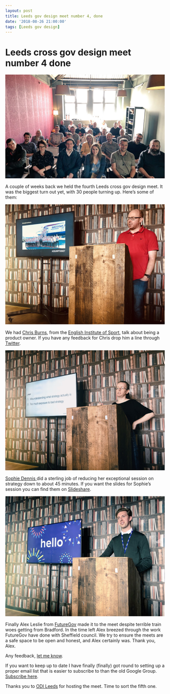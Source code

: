 ```yaml
---
layout: post
title: Leeds gov design meet number 4, done
date: '2018-08-26 21:00:00'
tags: [Leeds gov design]
---
```

# Leeds cross gov design meet number 4 done

![Waiting for the meet to get going](/assets/leeds-cross-gov-design-meet-4.jpg)

A couple of weeks back we held the fourth Leeds cross gov design meet. It was the biggest turn out yet, with 30 people turning up. Here’s some of them:

![Chris Burns talking at the Leeds cross gov design meet](/assets/leeds-cross-gov-design-meet-4-chris.jpg)

We had [Chris Burns](https://twitter.com/BadlyDrawnBurns), from the [English Institute of Sport](https://www.eis2win.co.uk), talk about being a product owner. If you have any feedback for Chris drop him a line through [Twitter](https://twitter.com/BadlyDrawnBurns).

![Sophie Dennis talking at the Leeds cross gov design meet](/assets/leeds-cross-gov-design-meet-4-sophie.jpg)

[Sophie Dennis ](https://twitter.com/sophiedennis) did a sterling job of reducing her exceptional session on strategy down to about 45 minutes. If you want the slides for Sophie’s session you can find them on [Slideshare](https://www.slideshare.net/sophiedennis/lets-talk-about-strategy-extended-workshop-what-it-is-why-it-matters-and-how-to-do-it-well-sophie-dennis-90089444).

![Alex Leslie talking at the Leeds cross gov design meet](/assets/leeds-cross-gov-design-meet-4-alex.jpg)

Finally Alex Leslie from [FutureGov](https://www.wearefuturegov.com) made it to the meet despite terrible train woes getting from Bradford. In the time left Alex breezed through the work FutureGov have done with Sheffield council. We try to ensure the meets are a safe space to be open and honest, and Alex certainly was. Thank you, Alex.

Any feedback, [let me know](/contact).

If you want to keep up to date I have finally (finally) got round to setting up a proper email list that is easier to subscribe to than the old Google Group. [Subscribe here](https://ermlikeyeah.us19.list-manage.com/subscribe?u=870eb55ca9313c2008d961046&id=29e2ff3a78).

Thanks you to [ODI Leeds](https://odileeds.org) for hosting the meet. Time to sort the fifth one.
